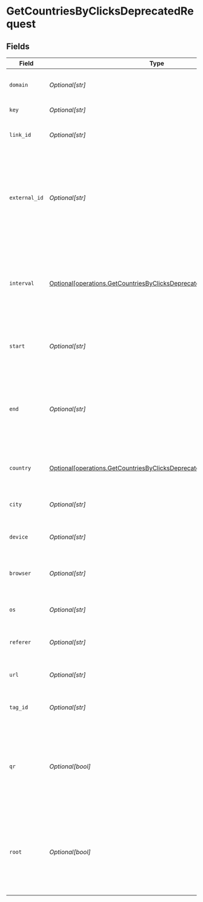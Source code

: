 # GetCountriesByClicksDeprecatedRequest


## Fields

| Field                                                                                                                                                | Type                                                                                                                                                 | Required                                                                                                                                             | Description                                                                                                                                          |
| ---------------------------------------------------------------------------------------------------------------------------------------------------- | ---------------------------------------------------------------------------------------------------------------------------------------------------- | ---------------------------------------------------------------------------------------------------------------------------------------------------- | ---------------------------------------------------------------------------------------------------------------------------------------------------- |
| `domain`                                                                                                                                             | *Optional[str]*                                                                                                                                      | :heavy_minus_sign:                                                                                                                                   | The domain to filter analytics for.                                                                                                                  |
| `key`                                                                                                                                                | *Optional[str]*                                                                                                                                      | :heavy_minus_sign:                                                                                                                                   | The short link slug.                                                                                                                                 |
| `link_id`                                                                                                                                            | *Optional[str]*                                                                                                                                      | :heavy_minus_sign:                                                                                                                                   | The unique ID of the short link on Dub.                                                                                                              |
| `external_id`                                                                                                                                        | *Optional[str]*                                                                                                                                      | :heavy_minus_sign:                                                                                                                                   | This is the ID of the link in the your database. Must be prefixed with 'ext_' when passed as a query parameter.                                      |
| `interval`                                                                                                                                           | [Optional[operations.GetCountriesByClicksDeprecatedQueryParamInterval]](../../models/operations/getcountriesbyclicksdeprecatedqueryparaminterval.md) | :heavy_minus_sign:                                                                                                                                   | The interval to retrieve analytics for. Takes precedence over start and end. If undefined, defaults to 24h.                                          |
| `start`                                                                                                                                              | *Optional[str]*                                                                                                                                      | :heavy_minus_sign:                                                                                                                                   | The start date and time when to retrieve analytics from.                                                                                             |
| `end`                                                                                                                                                | *Optional[str]*                                                                                                                                      | :heavy_minus_sign:                                                                                                                                   | The end date and time when to retrieve analytics from. If not provided, defaults to the current date.                                                |
| `country`                                                                                                                                            | [Optional[operations.GetCountriesByClicksDeprecatedQueryParamCountry]](../../models/operations/getcountriesbyclicksdeprecatedqueryparamcountry.md)   | :heavy_minus_sign:                                                                                                                                   | The country to retrieve analytics for.                                                                                                               |
| `city`                                                                                                                                               | *Optional[str]*                                                                                                                                      | :heavy_minus_sign:                                                                                                                                   | The city to retrieve analytics for.                                                                                                                  |
| `device`                                                                                                                                             | *Optional[str]*                                                                                                                                      | :heavy_minus_sign:                                                                                                                                   | The device to retrieve analytics for.                                                                                                                |
| `browser`                                                                                                                                            | *Optional[str]*                                                                                                                                      | :heavy_minus_sign:                                                                                                                                   | The browser to retrieve analytics for.                                                                                                               |
| `os`                                                                                                                                                 | *Optional[str]*                                                                                                                                      | :heavy_minus_sign:                                                                                                                                   | The OS to retrieve analytics for.                                                                                                                    |
| `referer`                                                                                                                                            | *Optional[str]*                                                                                                                                      | :heavy_minus_sign:                                                                                                                                   | The referer to retrieve analytics for.                                                                                                               |
| `url`                                                                                                                                                | *Optional[str]*                                                                                                                                      | :heavy_minus_sign:                                                                                                                                   | The URL to retrieve analytics for.                                                                                                                   |
| `tag_id`                                                                                                                                             | *Optional[str]*                                                                                                                                      | :heavy_minus_sign:                                                                                                                                   | The tag ID to retrieve analytics for.                                                                                                                |
| `qr`                                                                                                                                                 | *Optional[bool]*                                                                                                                                     | :heavy_minus_sign:                                                                                                                                   | Filter for QR code scans. If true, filter for QR codes only. If false, filter for links only. If undefined, return both.                             |
| `root`                                                                                                                                               | *Optional[bool]*                                                                                                                                     | :heavy_minus_sign:                                                                                                                                   | Filter for root domains. If true, filter for domains only. If false, filter for links only. If undefined, return both.                               |
